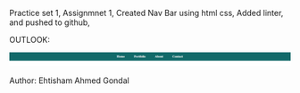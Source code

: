 Practice set 1,
Assignmnet 1,
Created Nav Bar using html css,
Added linter, and pushed to github,

OUTLOOK:

![Alt text](image.png)

Author: Ehtisham Ahmed Gondal